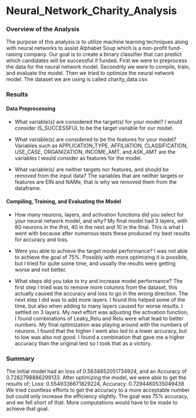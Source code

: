 # Neural_Network_Charity_Analysis

### Overview of the Analysis
The purpose of this analysis is to utilize machine learning techniques along with neural networks to assist Alphabet Soup which is a non-profit fund-raising company. Our goal is to create a binary classifier that can predict which candidates will be successful if funded. First we were to preprocess the data for the neural network model. Secondnly we were to compile, train, and evaluate the model. Then we tried to optimize the neural network model. The dataset we are using is called charity_data.csv.

### Results
#### Data Preprocessing

* What variable(s) are considered the target(s) for your model?
I would consider IS_SUCCESSFUL to be the target variable for our model.

* What variable(s) are considered to be the features for your model?
Variables such as APPLICATION_TYPE, AFFILIATION, CLASSIFICATION, USE_CASE, ORGANIZATION, INCOME_AMT, and ASK_AMT are the variables 
I would consider as features for the model.

* What variable(s) are neither targets nor features, and should be removed from the input data?
The variables that are neither targets or features are EIN and NAMe, that is why we removed them from the dataframe.

#### Compiling, Training, and Evaluating the Model

* How many neurons, layers, and activation functions did you select for your neural network model, and why?
My final model had 3 layers, with 80 neurons in the ifrst, 40 in the next and 10 in the final. This is what I went with because after numerous tests these produced my best results for accuracy and loss.

* Were you able to achieve the target model performance?
I was not able to achieve the goal of 75%. Possibly with more optimizing it is possible, but I tried for quite some time, and usually the results were getting worse and not better.

* What steps did you take to try and increase model performance?
The first step I tried was to remove more columns from the dataset, this actually caused the accuracy and loss to go in the wrong direction.
The next step I did was to add more layers. I found this helped some of the time, but also when adding to many layers caused for worse results. I settled on 3 layers. My next effort was adjusting the activation function, I found combinations of Leaky_Relu and Relu were what lead to better numbers. My final optimization was playing around with the numbers of neurons. I found that the higher I went also led to a lower accuracy, but to low was also not good. I found a combination that gave me a higher accuracy than the original test so I took that as a victory.

### Summary 
The initial model had an loss of 0.5634852051734924, and an Accuracy of 0.7282798886299133.
After optimizing the model, we were able to get the results of; Loss: 0.5549336671829224, Accuracy: 0.7294460535049438
We tried countless efforts to get the accuracy to a more acceptable number but could only increase the efficiency slightly. 
The goal was 75% accuracy, and we fell short of that. More computations would have to be made to achieve that goal.
